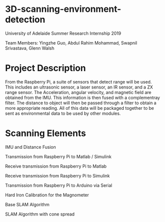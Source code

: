 # 3D-scanning-environment-detection
University of Adelaide Summer Research Internship 2019

Team Members: Yingzhe Guo, Abdul Rahim Mohammad, Swapnil Srivastava, Glenn Walsh

# Project Description
From the Raspberry Pi, a suite of sensors that detect range will be used. This
includes an ultrasonic sensor, a laser sensor, an IR sensor, and a ZX range sensor. The Acceleration, angular
velocity, and magnetic field are obtained from the IMU. This information is then fused with a complementray filter. The distance to object will then be passed through a filter to obtain a more appropriate reading. All of this data will be packaged together to be sent as environmental data to be used by other modules.

# Scanning Elements
IMU and Distance Fusion

Transmission from Raspberry Pi to Matlab / Simulink

Receive transmission from Raspberry Pi to Matlab

Receive transmission from Raspberry Pi to Simulink

Transmission from Raspberry Pi to Arduino via Serial

Hard Iron Calibration for the Magnometer

Base SLAM Algorithm

SLAM Algorithm with cone spread
